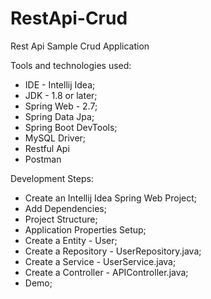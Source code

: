 # RestApi-Crud
Rest Api Sample Crud Application


Tools and technologies used: 
* IDE - Intellij Idea; 
* JDK - 1.8 or later;
* Spring Web - 2.7; 
* Spring Data Jpa;
* Spring Boot DevTools; 
* MySQL Driver;
* Restful Api
* Postman

Development Steps: 
* Create an Intellij Idea Spring Web Project; 
* Add Dependencies; 
* Project Structure; 
* Application Properties Setup; 
* Create a Entity - User; 
* Create a Repository - UserRepository.java; 
* Create a Service - UserService.java; 
* Create a Controller - APIController.java;
* Demo;
